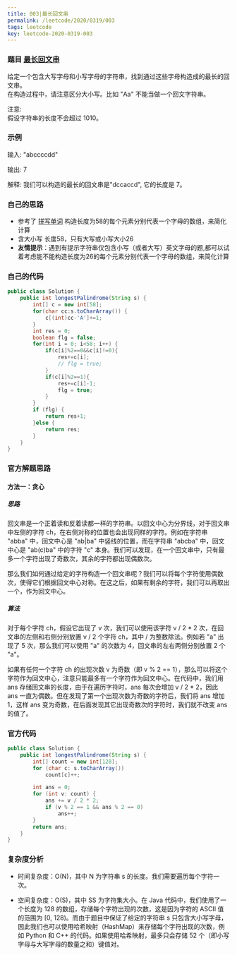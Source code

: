 ```yaml
---
title: 003|最长回文串
permalink: /leetcode/2020/0319/003
tags: leetcode
key: leetcode-2020-0319-003
---
```

### 题目 [最长回文串](https://leetcode-cn.com/problems/longest-palindrome/)
给定一个包含大写字母和小写字母的字符串，找到通过这些字母构造成的最长的回文串。   
在构造过程中，请注意区分大小写。比如 "Aa" 不能当做一个回文字符串。

注意:   
假设字符串的长度不会超过 1010。
### 示例
输入:
"abccccdd"

输出:
7

解释:
我们可以构造的最长的回文串是"dccaccd", 它的长度是 7。
### 自己的思路
- 参考了 [拼写单词](/leetcode/2020/0317) 构造长度为58的每个元素分别代表一个字母的数组，来简化计算
- 含大小写 长度58，只有大写或小写大小26
- **友情提示**：遇到有提示字符串仅包含小写（或者大写）英文字母的题,都可以试着考虑能不能构造长度为26的每个元素分别代表一个字母的数组，来简化计算  

### 自己的代码
```java
public class Solution {
    public int longestPalindrome(String s) {
        int[] c = new int[58];
        for(char cc:s.toCharArray()) {
            c[(int)cc-'A']+=1;
        }
        int res = 0;
        boolean flg = false;
        for(int i = 0; i<58; i++) {
            if(c[i]%2==0&&c[i]!=0){
                res+=c[i];
                // flg = true;
            }
            if(c[i]%2==1){
                res+=c[i]-1;
                flg = true;
            }
        }
        if (flg) {
            return res+1;
        }else {
            return res;
        }
    }
}

```

### 官方解题思路

#### 方法一：贪心
##### 思路

回文串是一个正着读和反着读都一样的字符串。以回文中心为分界线，对于回文串中左侧的字符 ch，在右侧对称的位置也会出现同样的字符。例如在字符串 "abba" 中，回文中心是 "ab\|ba" 中竖线的位置，而在字符串 "abcba" 中，回文中心是 "ab(c)ba" 中的字符 "c" 本身。我们可以发现，在一个回文串中，只有最多一个字符出现了奇数次，其余的字符都出现偶数次。

那么我们如何通过给定的字符构造一个回文串呢？我们可以将每个字符使用偶数次，使得它们根据回文中心对称。在这之后，如果有剩余的字符，我们可以再取出一个，作为回文中心。

##### 算法

对于每个字符 ch，假设它出现了 v 次，我们可以使用该字符 v / 2 * 2 次，在回文串的左侧和右侧分别放置 v / 2 个字符 ch，其中 / 为整数除法。例如若 "a" 出现了 5 次，那么我们可以使用 "a" 的次数为 4，回文串的左右两侧分别放置 2 个 "a"。

如果有任何一个字符 ch 的出现次数 v 为奇数（即 v % 2 == 1），那么可以将这个字符作为回文中心，注意只能最多有一个字符作为回文中心。在代码中，我们用 ans 存储回文串的长度，由于在遍历字符时，ans 每次会增加 v / 2 * 2，因此 ans 一直为偶数。但在发现了第一个出现次数为奇数的字符后，我们将 ans 增加 1，这样 ans 变为奇数，在后面发现其它出现奇数次的字符时，我们就不改变 ans 的值了。


### 官方代码
```java
public class Solution {
    public int longestPalindrome(String s) {
        int[] count = new int[128];
        for (char c: s.toCharArray())
            count[c]++;

        int ans = 0;
        for (int v: count) {
            ans += v / 2 * 2;
            if (v % 2 == 1 && ans % 2 == 0)
                ans++;
        }
        return ans;
    }
}
```

### 复杂度分析
- 时间复杂度：O(N)，其中 N 为字符串 s 的长度。我们需要遍历每个字符一次。

- 空间复杂度：O(S)，其中 SS 为字符集大小。在 Java 代码中，我们使用了一个长度为 128 的数组，存储每个字符出现的次数，这是因为字符的 ASCII 值的范围为 [0, 128)。而由于题目中保证了给定的字符串 s 只包含大小写字母，因此我们也可以使用哈希映射（HashMap）来存储每个字符出现的次数，例如 Python 和 C++ 的代码。如果使用哈希映射，最多只会存储 52 个（即小写字母与大写字母的数量之和）键值对。

